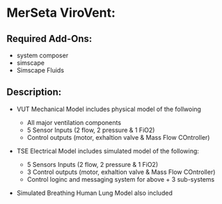 # MerSeta ViroVent:

## Required Add-Ons:

* system composer
* simscape
* Simscape Fluids

## Description:

* VUT Mechanical Model includes physical model of the follwoing
	* All major ventilation components
	* 5 Sensor Inputs (2 flow, 2 pressure & 1 FiO2)
	* Control outputs (motor, exhaltion valve & Mass Flow COntroller)

* TSE Electrical Model includes simulated model of the following:
	* 5 Sensors Inputs (2 flow, 2 pressure & 1 FiO2)
	* 3 Control outputs (motor, exhaltion valve & Mass Flow COntroller)
	* Control loginc and messaging system for above + 3 sub-systems

* Simulated Breathing Human Lung Model also included
